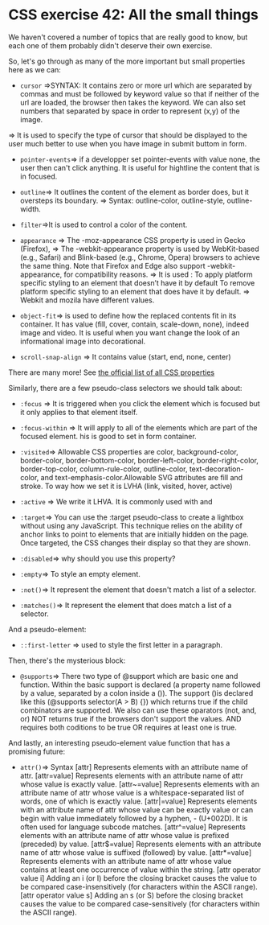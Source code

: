 # CSS exercise 42: All the small things

We haven't covered a number of topics that are really good to know, but each one of them probably didn't deserve their own exercise.

So, let's go through as many of the more important but small properties here as we can:

- `cursor` =>SYNTAX: It contains zero or more url which are separated by commas and must be followed by keyword value so that if neither of the url are loaded, the browser then takes the keyword. We can also set numbers that separated by space in order to represent (x,y) of the image.

=> It is used to specify the type of cursor that should be displayed to the user much better to use when you have image in submit buttom in form.

- `pointer-events`=> if a developper set pointer-events with value none, the user then can't click anything. It is useful for hightline the content that is in focused.

- `outline`=> It outlines the content of the element as border does, but it oversteps its boundary.
=> Syntax: outline-color, outline-style, outline-width.

- `filter`=>It is used to control a color of the content.

- `appearance` => The -moz-appearance CSS property is used in Gecko (Firefox),
               => The -webkit-appearance property is used by WebKit-based (e.g., Safari) and Blink-based (e.g., Chrome, Opera) browsers to achieve the same thing. Note that Firefox and Edge also support -webkit-appearance, for compatibility reasons.
               => It is used : To apply platform specific styling to an element that doesn’t have it by default
                               To remove platform specific styling to an element that does have it by default.
               => Webkit and mozila have different values.

- `object-fit`=> is used to define how the replaced contents fit in its container. It has value (fill, cover, contain, scale-down, none), indeed image and video. It is useful when you want change the look of an informational image into decorational.

- `scroll-snap-align` => It contains value (start, end, none, center)

There are many more! See [the official list of all CSS properties](https://www.w3.org/Style/CSS/all-properties.en.html)

Similarly, there are a few pseudo-class selectors we should talk about:

- `:focus` => It is triggered when you click the element which is focused but it only applies to that element itself.
- `:focus-within` => It will apply to all of the elements which are part of the focused element. his is good to set in form container.

- `:visited`=> Allowable CSS properties are color, background-color, border-color, border-bottom-color, border-left-color, border-right-color, border-top-color, column-rule-color, outline-color, text-decoration-color, and text-emphasis-color.Allowable SVG attributes are fill and stroke. To way how we set it is LVHA (link, visited, hover, active)

- `:active` => We write it LHVA. It is commonly used with <a> and <buttom>

- `:target`=> You can use the :target pseudo-class to create a lightbox without using any JavaScript. This technique relies on the ability of anchor links to point to elements that are initially hidden on the page. Once targeted, the CSS changes their display so that they are shown.

- `:disabled`=> why should you use this property?
- `:empty`=> To style an empty element.
- `:not()`=> It represent the element that doesn't match a list of a selector.

- `:matches()`=> It represent the element that does match a list of a selector.

And a pseudo-element:

- `::first-letter` => used to style the first letter in a paragraph.

Then, there's the mysterious block:

- `@supports`=> There two type of @support which are basic one and function. Within the basic support is declared (a property name followed by a value, separated by a colon inside a ()).
The support ()is declared like this (@supports selector(A > B) {}) which returns true if the child combinators are supported. We also can use these oparators (not, and, or)
NOT returns true if the browsers don't support the values.
AND requires both coditions to be true
OR requires at least one is true.

And lastly, an interesting pseudo-element value function that has a promising future:

- `attr()`=> Syntax
[attr]
Represents elements with an attribute name of attr.
[attr=value]
Represents elements with an attribute name of attr whose value is exactly value.
[attr~=value]
Represents elements with an attribute name of attr whose value is a whitespace-separated list of words, one of which is exactly value.
[attr|=value]
Represents elements with an attribute name of attr whose value can be exactly value or can begin with value immediately followed by a hyphen, - (U+002D). It is often used for language subcode matches.
[attr^=value]
Represents elements with an attribute name of attr whose value is prefixed (preceded) by value.
[attr$=value]
Represents elements with an attribute name of attr whose value is suffixed (followed) by value.
[attr*=value]
Represents elements with an attribute name of attr whose value contains at least one occurrence of value within the string.
[attr operator value i]
Adding an i (or I) before the closing bracket causes the value to be compared case-insensitively (for characters within the ASCII range).
[attr operator value s]
Adding an s (or S) before the closing bracket causes the value to be compared case-sensitively (for characters within the ASCII range).


